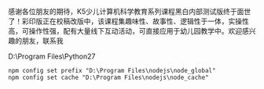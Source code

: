 感谢各位朋友的期待，K5少儿计算机科学教育系列课程黑白内部测试版终于面世了！彩印版正在校稿改版中，该课程集趣味性、故事性、逻辑性于一体，实操性高，可操作性强，配有大量线下互动活动，可直接应用于幼儿园教学中。欢迎感兴趣的朋友，联系我







D:\Program Files\Python27



```
npm config set prefix "D:\Program Files\nodejs\node_global"
npm config set cache "D:\Program Files\nodejs\node_cache"
```

